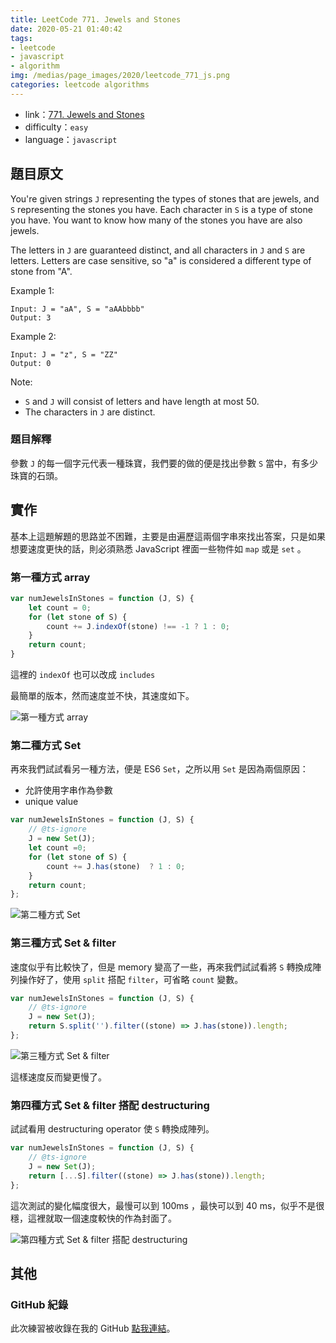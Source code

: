 ```yaml
---
title: LeetCode 771. Jewels and Stones
date: 2020-05-21 01:40:42
tags: 
- leetcode
- javascript
- algorithm
img: /medias/page_images/2020/leetcode_771_js.png
categories: leetcode algorithms
---
```

* link：[771. Jewels and Stones](https://leetcode.com/problems/jewels-and-stones/)
* difficulty：`easy`
* language：`javascript`

## 題目原文


You're given strings `J` representing the types of stones that are jewels, and `S` representing the stones you have.  Each character in `S` is a type of stone you have.  You want to know how many of the stones you have are also jewels.

The letters in `J` are guaranteed distinct, and all characters in `J` and `S` are letters. Letters are case sensitive, so "a" is considered a different type of stone from "A".

Example 1:

```
Input: J = "aA", S = "aAAbbbb"
Output: 3
```

Example 2:

```
Input: J = "z", S = "ZZ"
Output: 0
```

Note:

* `S` and `J` will consist of letters and have length at most 50.
* The characters in `J` are distinct.


### 題目解釋

參數 `J` 的每一個字元代表一種珠寶，我們要的做的便是找出參數 `S` 當中，有多少珠寶的石頭。

## 實作

基本上這題解題的思路並不困難，主要是由遍歷這兩個字串來找出答案，只是如果想要速度更快的話，則必須熟悉 JavaScript 裡面一些物件如 `map` 或是 `set` 。

### 第一種方式 array
```javascript
var numJewelsInStones = function (J, S) {
    let count = 0;
    for (let stone of S) {
        count += J.indexOf(stone) !== -1 ? 1 : 0;
    }
    return count;
}
```

這裡的 `indexOf` 也可以改成 `includes`

最簡單的版本，然而速度並不快，其速度如下。

![第一種方式 array](first.png)

### 第二種方式 Set

再來我們試試看另一種方法，便是 ES6 `Set`，之所以用 `Set` 是因為兩個原因：
* 允許使用字串作為參數
* unique value

```typescript
var numJewelsInStones = function (J, S) {
    // @ts-ignore
    J = new Set(J);
    let count =0;
    for (let stone of S) {
        count += J.has(stone)  ? 1 : 0;
    }
    return count;
};
```

![第二種方式 Set](second.png)

### 第三種方式 Set & filter

速度似乎有比較快了，但是 memory 變高了一些，再來我們試試看將 `S` 轉換成陣列操作好了，使用 `split` 搭配 `filter`，可省略 `count` 變數。

```typescript
var numJewelsInStones = function (J, S) {
    // @ts-ignore
    J = new Set(J);
    return S.split('').filter((stone) => J.has(stone)).length;
};
```

![第三種方式 Set & filter](third.png)

這樣速度反而變更慢了。

### 第四種方式 Set & filter 搭配 destructuring

試試看用 destructuring operator 使 `S` 轉換成陣列。

```typescript
var numJewelsInStones = function (J, S) {
    // @ts-ignore
    J = new Set(J);
    return [...S].filter((stone) => J.has(stone)).length;
};
```

這次測試的變化幅度很大，最慢可以到 100ms ，最快可以到 40 ms，似乎不是很穩，這裡就取一個速度較快的作為封面了。

![第四種方式 Set & filter 搭配 destructuring](fourth.png)

## 其他

### GitHub 紀錄

此次練習被收錄在我的 GitHub [點我連結](https://github.com/mpp21x/algorithm-exercise/tree/master/771.jewelsAndStones)。 
